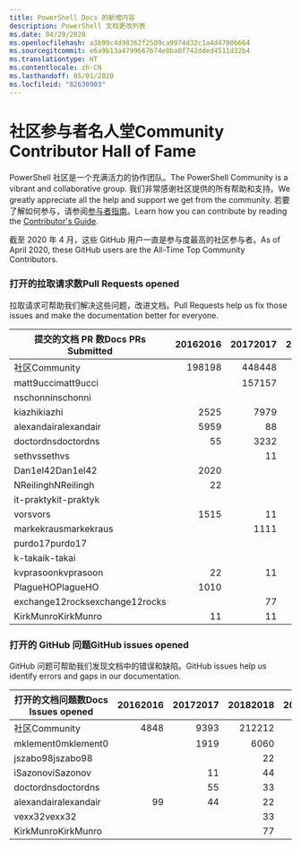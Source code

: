 ```yaml
---
title: PowerShell Docs 的新增内容
description: PowerShell 文档更改列表
ms.date: 04/29/2020
ms.openlocfilehash: a3b99c4d98362f2509ca9974d32c1a4d4780b664
ms.sourcegitcommit: e6a9b13a4799667b74e0ba0f742dded4511d32b4
ms.translationtype: HT
ms.contentlocale: zh-CN
ms.lasthandoff: 05/01/2020
ms.locfileid: "82630903"
---
```

# <a name="community-contributor-hall-of-fame"></a><span data-ttu-id="881eb-103">社区参与者名人堂</span><span class="sxs-lookup"><span data-stu-id="881eb-103">Community Contributor Hall of Fame</span></span>

<span data-ttu-id="881eb-104">PowerShell 社区是一个充满活力的协作团队。</span><span class="sxs-lookup"><span data-stu-id="881eb-104">The PowerShell Community is a vibrant and collaborative group.</span></span> <span data-ttu-id="881eb-105">我们非常感谢社区提供的所有帮助和支持。</span><span class="sxs-lookup"><span data-stu-id="881eb-105">We greatly appreciate all the help and support we get from the community.</span></span> <span data-ttu-id="881eb-106">若要了解如何参与，请参阅[参与者指南][contrib]。</span><span class="sxs-lookup"><span data-stu-id="881eb-106">Learn how you can contribute by reading the [Contributor's Guide][contrib].</span></span>

<span data-ttu-id="881eb-107">截至 2020 年 4 月，这些 GitHub 用户一直是参与度最高的社区参与者。</span><span class="sxs-lookup"><span data-stu-id="881eb-107">As of April 2020, these GitHub users are the All-Time Top Community Contributors.</span></span>

### <a name="pull-requests-opened"></a><span data-ttu-id="881eb-108">打开的拉取请求数</span><span class="sxs-lookup"><span data-stu-id="881eb-108">Pull Requests opened</span></span>

<span data-ttu-id="881eb-109">拉取请求可帮助我们解决这些问题，改进文档。</span><span class="sxs-lookup"><span data-stu-id="881eb-109">Pull Requests help us fix those issues and make the documentation better for everyone.</span></span>

| <span data-ttu-id="881eb-110">提交的文档 PR 数</span><span class="sxs-lookup"><span data-stu-id="881eb-110">Docs PRs Submitted</span></span> | <span data-ttu-id="881eb-111">2016</span><span class="sxs-lookup"><span data-stu-id="881eb-111">2016</span></span> | <span data-ttu-id="881eb-112">2017</span><span class="sxs-lookup"><span data-stu-id="881eb-112">2017</span></span> | <span data-ttu-id="881eb-113">2018</span><span class="sxs-lookup"><span data-stu-id="881eb-113">2018</span></span> | <span data-ttu-id="881eb-114">2019</span><span class="sxs-lookup"><span data-stu-id="881eb-114">2019</span></span> | <span data-ttu-id="881eb-115">2020</span><span class="sxs-lookup"><span data-stu-id="881eb-115">2020</span></span> | <span data-ttu-id="881eb-116">总计</span><span class="sxs-lookup"><span data-stu-id="881eb-116">Grand Total</span></span> |
| ------------------ | ---: | ---: | ---: | ---: | ---: | ----------: |
| <span data-ttu-id="881eb-117">社区</span><span class="sxs-lookup"><span data-stu-id="881eb-117">Community</span></span>          |  <span data-ttu-id="881eb-118">198</span><span class="sxs-lookup"><span data-stu-id="881eb-118">198</span></span> |  <span data-ttu-id="881eb-119">448</span><span class="sxs-lookup"><span data-stu-id="881eb-119">448</span></span> |  <span data-ttu-id="881eb-120">468</span><span class="sxs-lookup"><span data-stu-id="881eb-120">468</span></span> |  <span data-ttu-id="881eb-121">322</span><span class="sxs-lookup"><span data-stu-id="881eb-121">322</span></span> |   <span data-ttu-id="881eb-122">38</span><span class="sxs-lookup"><span data-stu-id="881eb-122">38</span></span> |        <span data-ttu-id="881eb-123">1477</span><span class="sxs-lookup"><span data-stu-id="881eb-123">1477</span></span> |
| <span data-ttu-id="881eb-124">matt9ucci</span><span class="sxs-lookup"><span data-stu-id="881eb-124">matt9ucci</span></span>          |      |  <span data-ttu-id="881eb-125">157</span><span class="sxs-lookup"><span data-stu-id="881eb-125">157</span></span> |   <span data-ttu-id="881eb-126">80</span><span class="sxs-lookup"><span data-stu-id="881eb-126">80</span></span> |   <span data-ttu-id="881eb-127">30</span><span class="sxs-lookup"><span data-stu-id="881eb-127">30</span></span> |      |         <span data-ttu-id="881eb-128">267</span><span class="sxs-lookup"><span data-stu-id="881eb-128">267</span></span> |
| <span data-ttu-id="881eb-129">nschonni</span><span class="sxs-lookup"><span data-stu-id="881eb-129">nschonni</span></span>           |      |      |   <span data-ttu-id="881eb-130">14</span><span class="sxs-lookup"><span data-stu-id="881eb-130">14</span></span> |  <span data-ttu-id="881eb-131">138</span><span class="sxs-lookup"><span data-stu-id="881eb-131">138</span></span> |      |         <span data-ttu-id="881eb-132">152</span><span class="sxs-lookup"><span data-stu-id="881eb-132">152</span></span> |
| <span data-ttu-id="881eb-133">kiazhi</span><span class="sxs-lookup"><span data-stu-id="881eb-133">kiazhi</span></span>             |   <span data-ttu-id="881eb-134">25</span><span class="sxs-lookup"><span data-stu-id="881eb-134">25</span></span> |   <span data-ttu-id="881eb-135">79</span><span class="sxs-lookup"><span data-stu-id="881eb-135">79</span></span> |   <span data-ttu-id="881eb-136">12</span><span class="sxs-lookup"><span data-stu-id="881eb-136">12</span></span> |      |      |         <span data-ttu-id="881eb-137">116</span><span class="sxs-lookup"><span data-stu-id="881eb-137">116</span></span> |
| <span data-ttu-id="881eb-138">alexandair</span><span class="sxs-lookup"><span data-stu-id="881eb-138">alexandair</span></span>         |   <span data-ttu-id="881eb-139">59</span><span class="sxs-lookup"><span data-stu-id="881eb-139">59</span></span> |    <span data-ttu-id="881eb-140">8</span><span class="sxs-lookup"><span data-stu-id="881eb-140">8</span></span> |   <span data-ttu-id="881eb-141">26</span><span class="sxs-lookup"><span data-stu-id="881eb-141">26</span></span> |    <span data-ttu-id="881eb-142">2</span><span class="sxs-lookup"><span data-stu-id="881eb-142">2</span></span> |    <span data-ttu-id="881eb-143">1</span><span class="sxs-lookup"><span data-stu-id="881eb-143">1</span></span> |          <span data-ttu-id="881eb-144">96</span><span class="sxs-lookup"><span data-stu-id="881eb-144">96</span></span> |
| <span data-ttu-id="881eb-145">doctordns</span><span class="sxs-lookup"><span data-stu-id="881eb-145">doctordns</span></span>          |    <span data-ttu-id="881eb-146">5</span><span class="sxs-lookup"><span data-stu-id="881eb-146">5</span></span> |   <span data-ttu-id="881eb-147">32</span><span class="sxs-lookup"><span data-stu-id="881eb-147">32</span></span> |   <span data-ttu-id="881eb-148">20</span><span class="sxs-lookup"><span data-stu-id="881eb-148">20</span></span> |    <span data-ttu-id="881eb-149">7</span><span class="sxs-lookup"><span data-stu-id="881eb-149">7</span></span> |    <span data-ttu-id="881eb-150">2</span><span class="sxs-lookup"><span data-stu-id="881eb-150">2</span></span> |          <span data-ttu-id="881eb-151">66</span><span class="sxs-lookup"><span data-stu-id="881eb-151">66</span></span> |
| <span data-ttu-id="881eb-152">sethvs</span><span class="sxs-lookup"><span data-stu-id="881eb-152">sethvs</span></span>             |      |    <span data-ttu-id="881eb-153">1</span><span class="sxs-lookup"><span data-stu-id="881eb-153">1</span></span> |   <span data-ttu-id="881eb-154">44</span><span class="sxs-lookup"><span data-stu-id="881eb-154">44</span></span> |      |      |          <span data-ttu-id="881eb-155">45</span><span class="sxs-lookup"><span data-stu-id="881eb-155">45</span></span> |
| <span data-ttu-id="881eb-156">Dan1el42</span><span class="sxs-lookup"><span data-stu-id="881eb-156">Dan1el42</span></span>           |   <span data-ttu-id="881eb-157">20</span><span class="sxs-lookup"><span data-stu-id="881eb-157">20</span></span> |      |      |      |      |          <span data-ttu-id="881eb-158">20</span><span class="sxs-lookup"><span data-stu-id="881eb-158">20</span></span> |
| <span data-ttu-id="881eb-159">NReilingh</span><span class="sxs-lookup"><span data-stu-id="881eb-159">NReilingh</span></span>          |    <span data-ttu-id="881eb-160">2</span><span class="sxs-lookup"><span data-stu-id="881eb-160">2</span></span> |      |   <span data-ttu-id="881eb-161">13</span><span class="sxs-lookup"><span data-stu-id="881eb-161">13</span></span> |    <span data-ttu-id="881eb-162">3</span><span class="sxs-lookup"><span data-stu-id="881eb-162">3</span></span> |      |          <span data-ttu-id="881eb-163">18</span><span class="sxs-lookup"><span data-stu-id="881eb-163">18</span></span> |
| <span data-ttu-id="881eb-164">it-praktyk</span><span class="sxs-lookup"><span data-stu-id="881eb-164">it-praktyk</span></span>         |      |      |   <span data-ttu-id="881eb-165">16</span><span class="sxs-lookup"><span data-stu-id="881eb-165">16</span></span> |    <span data-ttu-id="881eb-166">1</span><span class="sxs-lookup"><span data-stu-id="881eb-166">1</span></span> |      |          <span data-ttu-id="881eb-167">17</span><span class="sxs-lookup"><span data-stu-id="881eb-167">17</span></span> |
| <span data-ttu-id="881eb-168">vors</span><span class="sxs-lookup"><span data-stu-id="881eb-168">vors</span></span>               |   <span data-ttu-id="881eb-169">15</span><span class="sxs-lookup"><span data-stu-id="881eb-169">15</span></span> |    <span data-ttu-id="881eb-170">1</span><span class="sxs-lookup"><span data-stu-id="881eb-170">1</span></span> |      |      |      |          <span data-ttu-id="881eb-171">16</span><span class="sxs-lookup"><span data-stu-id="881eb-171">16</span></span> |
| <span data-ttu-id="881eb-172">markekraus</span><span class="sxs-lookup"><span data-stu-id="881eb-172">markekraus</span></span>         |      |   <span data-ttu-id="881eb-173">11</span><span class="sxs-lookup"><span data-stu-id="881eb-173">11</span></span> |    <span data-ttu-id="881eb-174">5</span><span class="sxs-lookup"><span data-stu-id="881eb-174">5</span></span> |      |      |          <span data-ttu-id="881eb-175">16</span><span class="sxs-lookup"><span data-stu-id="881eb-175">16</span></span> |
| <span data-ttu-id="881eb-176">purdo17</span><span class="sxs-lookup"><span data-stu-id="881eb-176">purdo17</span></span>            |      |      |   <span data-ttu-id="881eb-177">13</span><span class="sxs-lookup"><span data-stu-id="881eb-177">13</span></span> |      |      |          <span data-ttu-id="881eb-178">13</span><span class="sxs-lookup"><span data-stu-id="881eb-178">13</span></span> |
| <span data-ttu-id="881eb-179">k-takai</span><span class="sxs-lookup"><span data-stu-id="881eb-179">k-takai</span></span>            |      |      |    <span data-ttu-id="881eb-180">5</span><span class="sxs-lookup"><span data-stu-id="881eb-180">5</span></span> |    <span data-ttu-id="881eb-181">1</span><span class="sxs-lookup"><span data-stu-id="881eb-181">1</span></span> |    <span data-ttu-id="881eb-182">7</span><span class="sxs-lookup"><span data-stu-id="881eb-182">7</span></span> |          <span data-ttu-id="881eb-183">13</span><span class="sxs-lookup"><span data-stu-id="881eb-183">13</span></span> |
| <span data-ttu-id="881eb-184">kvprasoon</span><span class="sxs-lookup"><span data-stu-id="881eb-184">kvprasoon</span></span>          |    <span data-ttu-id="881eb-185">2</span><span class="sxs-lookup"><span data-stu-id="881eb-185">2</span></span> |    <span data-ttu-id="881eb-186">1</span><span class="sxs-lookup"><span data-stu-id="881eb-186">1</span></span> |    <span data-ttu-id="881eb-187">7</span><span class="sxs-lookup"><span data-stu-id="881eb-187">7</span></span> |    <span data-ttu-id="881eb-188">2</span><span class="sxs-lookup"><span data-stu-id="881eb-188">2</span></span> |      |          <span data-ttu-id="881eb-189">12</span><span class="sxs-lookup"><span data-stu-id="881eb-189">12</span></span> |
| <span data-ttu-id="881eb-190">PlagueHO</span><span class="sxs-lookup"><span data-stu-id="881eb-190">PlagueHO</span></span>           |   <span data-ttu-id="881eb-191">10</span><span class="sxs-lookup"><span data-stu-id="881eb-191">10</span></span> |      |      |    <span data-ttu-id="881eb-192">1</span><span class="sxs-lookup"><span data-stu-id="881eb-192">1</span></span> |      |          <span data-ttu-id="881eb-193">11</span><span class="sxs-lookup"><span data-stu-id="881eb-193">11</span></span> |
| <span data-ttu-id="881eb-194">exchange12rocks</span><span class="sxs-lookup"><span data-stu-id="881eb-194">exchange12rocks</span></span>    |      |    <span data-ttu-id="881eb-195">7</span><span class="sxs-lookup"><span data-stu-id="881eb-195">7</span></span> |    <span data-ttu-id="881eb-196">3</span><span class="sxs-lookup"><span data-stu-id="881eb-196">3</span></span> |      |      |          <span data-ttu-id="881eb-197">10</span><span class="sxs-lookup"><span data-stu-id="881eb-197">10</span></span> |
| <span data-ttu-id="881eb-198">KirkMunro</span><span class="sxs-lookup"><span data-stu-id="881eb-198">KirkMunro</span></span>          |    <span data-ttu-id="881eb-199">1</span><span class="sxs-lookup"><span data-stu-id="881eb-199">1</span></span> |    <span data-ttu-id="881eb-200">1</span><span class="sxs-lookup"><span data-stu-id="881eb-200">1</span></span> |    <span data-ttu-id="881eb-201">2</span><span class="sxs-lookup"><span data-stu-id="881eb-201">2</span></span> |    <span data-ttu-id="881eb-202">6</span><span class="sxs-lookup"><span data-stu-id="881eb-202">6</span></span> |      |          <span data-ttu-id="881eb-203">10</span><span class="sxs-lookup"><span data-stu-id="881eb-203">10</span></span> |

### <a name="github-issues-opened"></a><span data-ttu-id="881eb-204">打开的 GitHub 问题</span><span class="sxs-lookup"><span data-stu-id="881eb-204">GitHub issues opened</span></span>

<span data-ttu-id="881eb-205">GitHub 问题可帮助我们发现文档中的错误和缺陷。</span><span class="sxs-lookup"><span data-stu-id="881eb-205">GitHub issues help us identify errors and gaps in our documentation.</span></span>

| <span data-ttu-id="881eb-206">打开的文档问题数</span><span class="sxs-lookup"><span data-stu-id="881eb-206">Docs Issues opened</span></span> | <span data-ttu-id="881eb-207">2016</span><span class="sxs-lookup"><span data-stu-id="881eb-207">2016</span></span> | <span data-ttu-id="881eb-208">2017</span><span class="sxs-lookup"><span data-stu-id="881eb-208">2017</span></span> | <span data-ttu-id="881eb-209">2018</span><span class="sxs-lookup"><span data-stu-id="881eb-209">2018</span></span> | <span data-ttu-id="881eb-210">2019</span><span class="sxs-lookup"><span data-stu-id="881eb-210">2019</span></span> | <span data-ttu-id="881eb-211">2020</span><span class="sxs-lookup"><span data-stu-id="881eb-211">2020</span></span> | <span data-ttu-id="881eb-212">总计</span><span class="sxs-lookup"><span data-stu-id="881eb-212">Grand Total</span></span> |
| ------------------ | ---: | ---: | ---: | ---: | ---: | ----------: |
| <span data-ttu-id="881eb-213">社区</span><span class="sxs-lookup"><span data-stu-id="881eb-213">Community</span></span>          |   <span data-ttu-id="881eb-214">48</span><span class="sxs-lookup"><span data-stu-id="881eb-214">48</span></span> |   <span data-ttu-id="881eb-215">93</span><span class="sxs-lookup"><span data-stu-id="881eb-215">93</span></span> |  <span data-ttu-id="881eb-216">212</span><span class="sxs-lookup"><span data-stu-id="881eb-216">212</span></span> |  <span data-ttu-id="881eb-217">575</span><span class="sxs-lookup"><span data-stu-id="881eb-217">575</span></span> |  <span data-ttu-id="881eb-218">212</span><span class="sxs-lookup"><span data-stu-id="881eb-218">212</span></span> |        <span data-ttu-id="881eb-219">1152</span><span class="sxs-lookup"><span data-stu-id="881eb-219">1152</span></span> |
| <span data-ttu-id="881eb-220">mklement0</span><span class="sxs-lookup"><span data-stu-id="881eb-220">mklement0</span></span>          |      |   <span data-ttu-id="881eb-221">19</span><span class="sxs-lookup"><span data-stu-id="881eb-221">19</span></span> |   <span data-ttu-id="881eb-222">60</span><span class="sxs-lookup"><span data-stu-id="881eb-222">60</span></span> |   <span data-ttu-id="881eb-223">56</span><span class="sxs-lookup"><span data-stu-id="881eb-223">56</span></span> |   <span data-ttu-id="881eb-224">26</span><span class="sxs-lookup"><span data-stu-id="881eb-224">26</span></span> |         <span data-ttu-id="881eb-225">161</span><span class="sxs-lookup"><span data-stu-id="881eb-225">161</span></span> |
| <span data-ttu-id="881eb-226">jszabo98</span><span class="sxs-lookup"><span data-stu-id="881eb-226">jszabo98</span></span>           |      |      |    <span data-ttu-id="881eb-227">2</span><span class="sxs-lookup"><span data-stu-id="881eb-227">2</span></span> |   <span data-ttu-id="881eb-228">15</span><span class="sxs-lookup"><span data-stu-id="881eb-228">15</span></span> |    <span data-ttu-id="881eb-229">3</span><span class="sxs-lookup"><span data-stu-id="881eb-229">3</span></span> |          <span data-ttu-id="881eb-230">20</span><span class="sxs-lookup"><span data-stu-id="881eb-230">20</span></span> |
| <span data-ttu-id="881eb-231">iSazonov</span><span class="sxs-lookup"><span data-stu-id="881eb-231">iSazonov</span></span>           |      |    <span data-ttu-id="881eb-232">1</span><span class="sxs-lookup"><span data-stu-id="881eb-232">1</span></span> |    <span data-ttu-id="881eb-233">4</span><span class="sxs-lookup"><span data-stu-id="881eb-233">4</span></span> |   <span data-ttu-id="881eb-234">10</span><span class="sxs-lookup"><span data-stu-id="881eb-234">10</span></span> |    <span data-ttu-id="881eb-235">4</span><span class="sxs-lookup"><span data-stu-id="881eb-235">4</span></span> |          <span data-ttu-id="881eb-236">19</span><span class="sxs-lookup"><span data-stu-id="881eb-236">19</span></span> |
| <span data-ttu-id="881eb-237">doctordns</span><span class="sxs-lookup"><span data-stu-id="881eb-237">doctordns</span></span>          |      |    <span data-ttu-id="881eb-238">5</span><span class="sxs-lookup"><span data-stu-id="881eb-238">5</span></span> |    <span data-ttu-id="881eb-239">3</span><span class="sxs-lookup"><span data-stu-id="881eb-239">3</span></span> |    <span data-ttu-id="881eb-240">5</span><span class="sxs-lookup"><span data-stu-id="881eb-240">5</span></span> |    <span data-ttu-id="881eb-241">4</span><span class="sxs-lookup"><span data-stu-id="881eb-241">4</span></span> |          <span data-ttu-id="881eb-242">17</span><span class="sxs-lookup"><span data-stu-id="881eb-242">17</span></span> |
| <span data-ttu-id="881eb-243">alexandair</span><span class="sxs-lookup"><span data-stu-id="881eb-243">alexandair</span></span>         |    <span data-ttu-id="881eb-244">9</span><span class="sxs-lookup"><span data-stu-id="881eb-244">9</span></span> |    <span data-ttu-id="881eb-245">4</span><span class="sxs-lookup"><span data-stu-id="881eb-245">4</span></span> |    <span data-ttu-id="881eb-246">2</span><span class="sxs-lookup"><span data-stu-id="881eb-246">2</span></span> |      |      |          <span data-ttu-id="881eb-247">15</span><span class="sxs-lookup"><span data-stu-id="881eb-247">15</span></span> |
| <span data-ttu-id="881eb-248">vexx32</span><span class="sxs-lookup"><span data-stu-id="881eb-248">vexx32</span></span>             |      |      |    <span data-ttu-id="881eb-249">3</span><span class="sxs-lookup"><span data-stu-id="881eb-249">3</span></span> |   <span data-ttu-id="881eb-250">11</span><span class="sxs-lookup"><span data-stu-id="881eb-250">11</span></span> |      |          <span data-ttu-id="881eb-251">14</span><span class="sxs-lookup"><span data-stu-id="881eb-251">14</span></span> |
| <span data-ttu-id="881eb-252">KirkMunro</span><span class="sxs-lookup"><span data-stu-id="881eb-252">KirkMunro</span></span>          |      |      |    <span data-ttu-id="881eb-253">7</span><span class="sxs-lookup"><span data-stu-id="881eb-253">7</span></span> |    <span data-ttu-id="881eb-254">7</span><span class="sxs-lookup"><span data-stu-id="881eb-254">7</span></span> |      |          <span data-ttu-id="881eb-255">14</span><span class="sxs-lookup"><span data-stu-id="881eb-255">14</span></span> |

<!-- Link references -->
[contrib]: contributing/overview.md